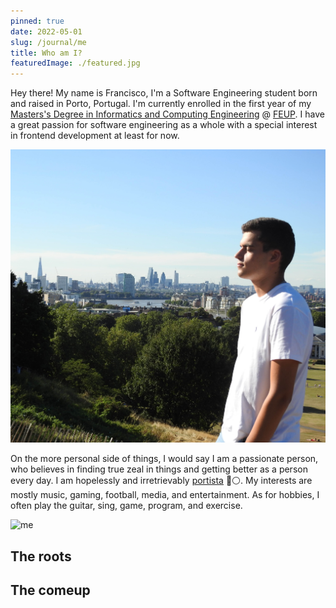```yaml
---
pinned: true
date: 2022-05-01
slug: /journal/me
title: Who am I?
featuredImage: ./featured.jpg
---
```


Hey there! My name is Francisco, I'm a Software Engineering student born and raised in Porto, Portugal. I'm currently enrolled in the first year of my [Masters's Degree in Informatics and Computing Engineering](https://sigarra.up.pt/feup/en/CUR_GERAL.CUR_PLANOS_ESTUDOS_VIEW?pv_plano_id=31204&pv_ano_lectivo=2021) @ [FEUP](https://sigarra.up.pt/feup/en/web_page.inicial). I have a great passion for software engineering as a whole with a special interest in frontend development at least for now.

![me](./featured.jpg)

On the more personal side of things, I would say I am a passionate person, who believes in finding true zeal in things and getting better as a person every day. I am hopelessly and irretrievably [portista](https://twitter.com/FCPorto) 🔵⚪. My interests are mostly music, gaming, football, media, and entertainment. As for hobbies, I often play the guitar, sing, game, program, and exercise.

![me](/images/hero/hero1.jpg)

## The roots

## The comeup
